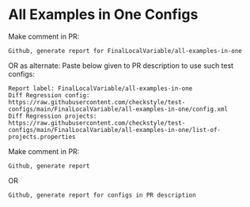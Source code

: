# All Examples in One Configs
Make comment in PR:
```
Github, generate report for FinalLocalVariable/all-examples-in-one
```
OR as alternate:
Paste below given to PR description to use such test configs:
```
Report label: FinalLocalVariable/all-examples-in-one
Diff Regression config: https://raw.githubusercontent.com/checkstyle/test-configs/main/FinalLocalVariable/all-examples-in-one/config.xml
Diff Regression projects: https://raw.githubusercontent.com/checkstyle/test-configs/main/FinalLocalVariable/all-examples-in-one/list-of-projects.properties
```
Make comment in PR:
```
Github, generate report
```
OR
```
Github, generate report for configs in PR description
```

